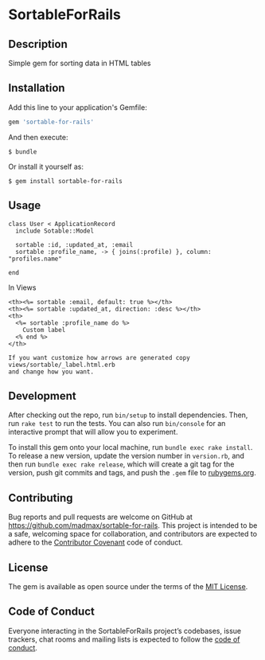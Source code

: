 # SortableForRails

## Description
Simple gem for sorting data in HTML tables

## Installation

Add this line to your application's Gemfile:

```ruby
gem 'sortable-for-rails'
```

And then execute:

    $ bundle

Or install it yourself as:

    $ gem install sortable-for-rails

## Usage

```
class User < ApplicationRecord
  include Sotable::Model

  sortable :id, :updated_at, :email
  sortable :profile_name, -> { joins(:profile) }, column: "profiles.name"

end
```

In Views

```
<th><%= sortable :email, default: true %></th>
<th><%= sortable :updated_at, direction: :desc %></th>
<th>
  <%= sortable :profile_name do %>
    Custom label
  <% end %>
</th>

If you want customize how arrows are generated copy views/sortable/_label.html.erb
and change how you want.

```

## Development

After checking out the repo, run `bin/setup` to install dependencies. Then, run `rake test` to run the tests. You can also run `bin/console` for an interactive prompt that will allow you to experiment.

To install this gem onto your local machine, run `bundle exec rake install`. To release a new version, update the version number in `version.rb`, and then run `bundle exec rake release`, which will create a git tag for the version, push git commits and tags, and push the `.gem` file to [rubygems.org](https://rubygems.org).

## Contributing

Bug reports and pull requests are welcome on GitHub at https://github.com/madmax/sortable-for-rails. This project is intended to be a safe, welcoming space for collaboration, and contributors are expected to adhere to the [Contributor Covenant](http://contributor-covenant.org) code of conduct.

## License

The gem is available as open source under the terms of the [MIT License](https://opensource.org/licenses/MIT).

## Code of Conduct

Everyone interacting in the SortableForRails project’s codebases, issue trackers, chat rooms and mailing lists is expected to follow the [code of conduct](https://github.com/madmax/sortable-for-rails/blob/master/CODE_OF_CONDUCT.md).

